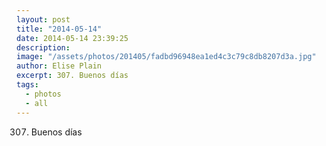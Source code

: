 ```yaml
---
layout: post
title: "2014-05-14"
date: 2014-05-14 23:39:25
description: 
image: "/assets/photos/201405/fadbd96948ea1ed4c3c79c8db8207d3a.jpg"
author: Elise Plain
excerpt: 307. Buenos días
tags: 
  - photos
  - all
---
```


307. Buenos días
<p></p>
